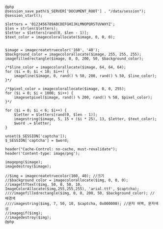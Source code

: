 <pre><code>
@php
@session_save_path($_SERVER['DOCUMENT_ROOT'] . "/data/session");
@session_start();

$letters = '0123456789ABCDEFGHIJKLMNOPQRSTUVWXYZ';
$len = strlen($letters);
$letter = $letters[rand(0, $len - 1)];
$text_color = imagecolorallocate($image, 0, 0, 0);


$image = imagecreatetruecolor('160', '40');
$background_color = imagecolorallocate($image, 255, 255, 255);
imagefilledrectangle($image, 0, 0, 200, 50, $background_color);

/*$line_color = imagecolorallocate($image, 64, 64, 64);
for ($i = 0; $i < 10; $i++) {
	imageline($image, 0, rand() % 50, 200, rand() % 50, $line_color);
}*/

/*$pixel_color = imagecolorallocate($image, 0, 0, 255);
for ($i = 0; $i < 1000; $i++) {
	imagesetpixel($image, rand() % 200, rand() % 50, $pixel_color);
}*/

for ($i = 0; $i < 6; $i++) {
	$letter = $letters[rand(0, $len - 1)];
	imagestring($image, 5, 15 + ($i * 25), 13, $letter, $text_color);
	$word .= $letter;
}

unset($_SESSION['captcha']);
$_SESSION['captcha'] = $word;

header("Cache-Control: no-cache, must-revalidate");
header('Content-type: image/png');

imagepng($image);
imagedestroy($image);

//$img = imagecreatetruecolor(160, 40); //크기
//$background_color = imagecolorallocate($img, 0, 0, 0);
//imagettftext($img, 50, 0, 50, 10, ImageColorAllocate($img,255,255,255), 'arial.ttf', $captcha);
////imagefilledrectangle($img, 0, 0, 200, 50, $background_color); // 배경색
////imagestring($img, 7, 50, 10, $captcha, 0x000000); //문자 여백, 문자색상
//imagegif($img);
//imagedestroy($img);
@php
</code></pre>
